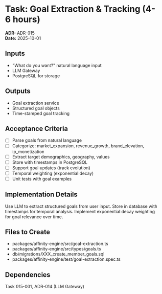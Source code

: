 # Task: Goal Extraction & Tracking (4-6 hours)
**ADR:** ADR-015  
**Date:** 2025-10-01

## Inputs
- "What do you want?" natural language input
- LLM Gateway
- PostgreSQL for storage

## Outputs
- Goal extraction service
- Structured goal objects
- Time-stamped goal tracking

## Acceptance Criteria
- [ ] Parse goals from natural language
- [ ] Categorize: market_expansion, revenue_growth, brand_elevation, ip_monetization
- [ ] Extract target demographics, geography, values
- [ ] Store with timestamps in PostgreSQL
- [ ] Support goal updates (track evolution)
- [ ] Temporal weighting (exponential decay)
- [ ] Unit tests with goal examples

## Implementation Details
Use LLM to extract structured goals from user input. Store in database with timestamps for temporal analysis. Implement exponential decay weighting for goal relevance over time.

## Files to Create
- packages/affinity-engine/src/goal-extraction.ts
- packages/affinity-engine/src/types/goals.ts
- db/migrations/XXX_create_member_goals.sql
- packages/affinity-engine/test/goal-extraction.spec.ts

## Dependencies
Task 015-001, ADR-014 (LLM Gateway)
